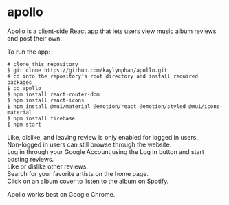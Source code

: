 <h1>apollo</h1>

Apollo is a client-side React app that lets users view music album reviews and post their own.

<hb></hb>

To run the app:

```[bash]
# clone this repository
$ git clone https://github.com/kaylynphan/apollo.git
# cd into the repository's root directory and install required packages
$ cd apollo
$ npm install react-router-dom
$ npm install react-icons
$ npm install @mui/material @emotion/react @emotion/styled @mui/icons-material
$ npm install firebase
$ npm start
```

Like, dislike, and leaving review is only enabled for logged in users.  
Non-logged in users can still browse through the website.  
Log in through your Google Account using the Log in button and start posting reviews.  
Like or dislike other reviews.  
Search for your favorite artists on the home page.  
Click on an album cover to listen to the album on Spotify.  

Apollo works best on Google Chrome.  

